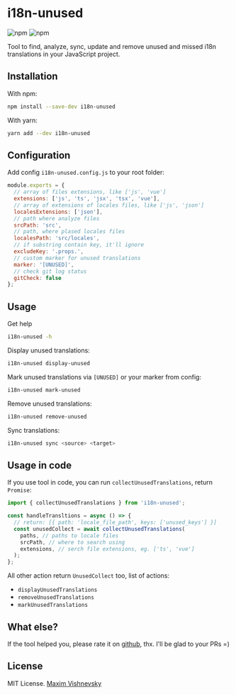 # i18n-unused

<img alt="npm" src="https://img.shields.io/npm/v/i18n-unused?color=red&label=version">
<img alt="npm" src="https://img.shields.io/npm/dw/i18n-unused">

Tool to find, analyze, sync, update and remove unused and missed i18n translations in your JavaScript project.

## Installation

With npm:
```bash
npm install --save-dev i18n-unused
```

With yarn:
```bash
yarn add --dev i18n-unused
```

## Configuration

Add config `i18n-unused.config.js` to your root folder:

```javascript
module.exports = {
  // array of files extensions, like ['js', 'vue']
  extensions: ['js', 'ts', 'jsx', 'tsx', 'vue'],
  // array of extensions of locales files, like ['js', 'json']
  localesExtensions: ['json'],
  // path where analyze files
  srcPath: 'src',
  // path, where plased locales files
  localesPath: 'src/locales',
  // if substring contain key, it'll ignore
  excludeKey: '.props.',
  // custom marker for unused translations
  marker: '[UNUSED]',
  // check git log status
  gitCheck: false
};
```

## Usage

Get help
```bash
i18n-unused -h
```

Display unused translations:
```bash
i18n-unused display-unused
```

Mark unused translations via `[UNUSED]` or your marker from config:
```bash
i18n-unused mark-unused
```

Remove unused translations:
```bash
i18n-unused remove-unused
```

Sync translations:
```bash
i18n-unused sync <source> <target>
```

## Usage in code

If you use tool in code, you can run `collectUnusedTranslations`, return `Promise`:

```javascript
import { collectUnusedTranslations } from 'i18n-unused';

const handleTransltions = async () => {
  // return: [{ path: 'locale_file_path', keys: ['unused_keys'] }]
  const unusedCollect = await collectUnusedTranslations(
    paths, // paths to locale files
    srcPath, // where to search using
    extensions, // serch file extensions, eg. ['ts', 'vue']
  );
};
```

All other action return `UnusedCollect` too, list of actions:
  - `displayUnusedTranslations`
  - `removeUnusedTranslations`
  - `markUnusedTranslations`

## What else?

If the tool helped you, please rate it on [github](https://github.com/mxmvshnvsk/i18n-unused), thx. I'll be glad to your PRs =)

## License

MIT License. [Maxim Vishnevsky](https://github.com/mxmvshnvsk)
